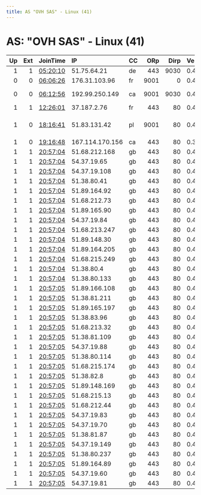 ```yaml
---
title: AS "OVH SAS" - Linux (41)
---
```


# AS: "OVH SAS" - Linux (41)

|   Up |   Ext | JoinTime                                                                                            | IP              | CC   |   ORp |   Dirp | Version   | Contact                   | Nickname   |   eFamMembers |
|-----:|------:|:----------------------------------------------------------------------------------------------------|:----------------|:-----|------:|-------:|:----------|:--------------------------|:-----------|--------------:|
|    1 |     1 | [05:20:10](https://metrics.torproject.org/rs.html#details/20684354190FA984A725073794959CF2CCBA97CA) | 51.75.64.21     | de   |   443 |   9030 | 0.4.4.5   | None                      | btc        |             1 |
|    0 |     0 | [06:06:26](https://metrics.torproject.org/rs.html#details/C0E6ECE75629C70EDB91D6B478CD402846352247) | 176.31.103.96   | fr   |  9001 |      0 | 0.4.4.5   | admin@efk.fi              | EFKTOR     |             1 |
|    0 |     0 | [06:12:56](https://metrics.torproject.org/rs.html#details/BD0DBFEE1A5CBF890A68741339A6DE247896D276) | 192.99.250.149  | ca   |  9001 |   9030 | 0.4.4.5   | tor at a9 dot wtf         | a9Tor      |             1 |
|    1 |     1 | [12:26:01](https://metrics.torproject.org/rs.html#details/7B9B9F33654C7B54EF57853F8ADDC86155426EBB) | 37.187.2.76     | fr   |   443 |     80 | 0.4.4.5   | none                      | aXXXa      |             1 |
|    1 |     0 | [18:16:41](https://metrics.torproject.org/rs.html#details/8F293A6484A0973167B15C4997AB9F24C21143FE) | 51.83.131.42    | pl   |  9001 |     80 | 0.4.4.5   | abuse-node49 AT posteo DO | Hydra24    |            24 |
|    1 |     0 | [19:16:48](https://metrics.torproject.org/rs.html#details/B0CDB4256705F698616C064E3188083182412F33) | 167.114.170.156 | ca   |   443 |     80 | 0.3.5.10  | None                      | Unnamed    |             1 |
|    1 |     1 | [20:57:04](https://metrics.torproject.org/rs.html#details/104C6696CA1AF4E2CEC9799ACEE0AEFE357B4728) | 51.68.212.168   | gb   |   443 |     80 | 0.4.4.5   | None                      | Unnamed    |             1 |
|    1 |     1 | [20:57:04](https://metrics.torproject.org/rs.html#details/108EC11ACBFA2F176F742885EA267FF844502E2A) | 54.37.19.65     | gb   |   443 |     80 | 0.4.4.5   | None                      | Unnamed    |             1 |
|    1 |     1 | [20:57:04](https://metrics.torproject.org/rs.html#details/16A4F772C1103E6A7D97063548B7267100471F41) | 54.37.19.108    | gb   |   443 |     80 | 0.4.4.5   | None                      | Unnamed    |             1 |
|    1 |     1 | [20:57:04](https://metrics.torproject.org/rs.html#details/1D9FCD501AB5F1E880644F5FB1239DCD883A3AE9) | 51.38.80.41     | gb   |   443 |     80 | 0.4.4.5   | None                      | Unnamed    |             1 |
|    1 |     1 | [20:57:04](https://metrics.torproject.org/rs.html#details/2573FBE3349104ABC9C14BD0A044493B9A6ACEA0) | 51.89.164.92    | gb   |   443 |     80 | 0.4.4.5   | None                      | Unnamed    |             1 |
|    1 |     1 | [20:57:04](https://metrics.torproject.org/rs.html#details/5E660D65683637D60A29D76C2A2CD40336C9CBDA) | 51.68.212.73    | gb   |   443 |     80 | 0.4.4.5   | None                      | Unnamed    |             1 |
|    1 |     1 | [20:57:04](https://metrics.torproject.org/rs.html#details/6909C2BD288EFEAEB31F392A4AB3808B18D10573) | 51.89.165.90    | gb   |   443 |     80 | 0.4.4.5   | None                      | Unnamed    |             1 |
|    1 |     1 | [20:57:04](https://metrics.torproject.org/rs.html#details/6B9DFB0966745677859E50B0DFC47D8B7AAB6E38) | 54.37.19.84     | gb   |   443 |     80 | 0.4.4.5   | None                      | Unnamed    |             1 |
|    1 |     1 | [20:57:04](https://metrics.torproject.org/rs.html#details/710494A5F10F4116809434D288C198640A1DE3B7) | 51.68.213.247   | gb   |   443 |     80 | 0.4.4.5   | None                      | Unnamed    |             1 |
|    1 |     1 | [20:57:04](https://metrics.torproject.org/rs.html#details/99BEED48E136CF031D3FE140BA10AA10E7E65A58) | 51.89.148.30    | gb   |   443 |     80 | 0.4.4.5   | None                      | Unnamed    |             1 |
|    1 |     1 | [20:57:04](https://metrics.torproject.org/rs.html#details/A2102F047289EE11818299F32CA5ADDFA0431B64) | 51.89.164.205   | gb   |   443 |     80 | 0.4.4.5   | None                      | Unnamed    |             1 |
|    1 |     1 | [20:57:04](https://metrics.torproject.org/rs.html#details/B78322D5AEF6B1C9BCF724B42D5011DAF80563A2) | 51.68.215.249   | gb   |   443 |     80 | 0.4.4.5   | None                      | Unnamed    |             1 |
|    1 |     1 | [20:57:04](https://metrics.torproject.org/rs.html#details/C489612FBD8EA3C3FB5FF95CE839C5F2CB01B19B) | 51.38.80.4      | gb   |   443 |     80 | 0.4.4.5   | None                      | Unnamed    |             1 |
|    1 |     1 | [20:57:04](https://metrics.torproject.org/rs.html#details/EAE0FE3283707F077DA500ED4D8781251A510EF3) | 51.38.80.133    | gb   |   443 |     80 | 0.4.4.5   | None                      | Unnamed    |             1 |
|    1 |     1 | [20:57:05](https://metrics.torproject.org/rs.html#details/0BA2756A9EE9FEF22353F2E50EB6A0CDD58143A7) | 51.89.166.108   | gb   |   443 |     80 | 0.4.4.5   | None                      | Unnamed    |             1 |
|    1 |     1 | [20:57:05](https://metrics.torproject.org/rs.html#details/0D99CE36BCD9D31D61C6ABCA62919A747993C9D6) | 51.38.81.211    | gb   |   443 |     80 | 0.4.4.5   | None                      | Unnamed    |             1 |
|    1 |     1 | [20:57:05](https://metrics.torproject.org/rs.html#details/10627EC433F1A349748B00FA04E828699CE6A96D) | 51.89.165.197   | gb   |   443 |     80 | 0.4.4.5   | None                      | Unnamed    |             1 |
|    1 |     1 | [20:57:05](https://metrics.torproject.org/rs.html#details/1494600D55419C3D5CC3F94428602343515EE84D) | 51.38.83.96     | gb   |   443 |     80 | 0.4.4.5   | None                      | Unnamed    |             1 |
|    1 |     1 | [20:57:05](https://metrics.torproject.org/rs.html#details/16E6ACDBC3A390F9B469526F858FA60B34B8CFBB) | 51.68.213.32    | gb   |   443 |     80 | 0.4.4.5   | None                      | Unnamed    |             1 |
|    1 |     1 | [20:57:05](https://metrics.torproject.org/rs.html#details/16FFB8471CA09794E760C5651C9BC0226C61E34D) | 51.38.81.109    | gb   |   443 |     80 | 0.4.4.5   | None                      | Unnamed    |             1 |
|    1 |     1 | [20:57:05](https://metrics.torproject.org/rs.html#details/1857A6F1CD2943124B3509354E68FF619BD6D85E) | 54.37.19.88     | gb   |   443 |     80 | 0.4.4.5   | None                      | Unnamed    |             1 |
|    1 |     1 | [20:57:05](https://metrics.torproject.org/rs.html#details/2CA5A386C4D22D7CFEFC356CDC0F6C6EFAC818D5) | 51.38.80.114    | gb   |   443 |     80 | 0.4.4.5   | None                      | Unnamed    |             1 |
|    1 |     1 | [20:57:05](https://metrics.torproject.org/rs.html#details/4BA97542BB145245F5F4FDD2F0E2CDC725C4ED8F) | 51.68.215.174   | gb   |   443 |     80 | 0.4.4.5   | None                      | Unnamed    |             1 |
|    1 |     1 | [20:57:05](https://metrics.torproject.org/rs.html#details/520B4766FE63CE3C29942925891F3412406D519C) | 51.38.82.8      | gb   |   443 |     80 | 0.4.4.5   | None                      | Unnamed    |             1 |
|    1 |     1 | [20:57:05](https://metrics.torproject.org/rs.html#details/6F6EF0A544B2C08552BCAD41E0DCA99FCB516340) | 51.89.148.169   | gb   |   443 |     80 | 0.4.4.5   | None                      | Unnamed    |             1 |
|    1 |     1 | [20:57:05](https://metrics.torproject.org/rs.html#details/7002111A86FB57BD3E55C5290B3B28A5107EDF00) | 51.68.215.13    | gb   |   443 |     80 | 0.4.4.5   | None                      | Unnamed    |             1 |
|    1 |     1 | [20:57:05](https://metrics.torproject.org/rs.html#details/714B0EBCBEC95688A124720ADB1B05464D234D39) | 51.68.212.44    | gb   |   443 |     80 | 0.4.4.5   | None                      | Unnamed    |             1 |
|    1 |     1 | [20:57:05](https://metrics.torproject.org/rs.html#details/719A22B605B8A79ADEF60D8F59BA5239E0ACF885) | 54.37.19.83     | gb   |   443 |     80 | 0.4.4.5   | None                      | Unnamed    |             1 |
|    1 |     1 | [20:57:05](https://metrics.torproject.org/rs.html#details/9FDFBC0E5DF009D9B8E74F42E4CC19C093796A9C) | 54.37.19.70     | gb   |   443 |     80 | 0.4.4.5   | None                      | Unnamed    |             1 |
|    1 |     1 | [20:57:05](https://metrics.torproject.org/rs.html#details/B8B728B7DFDB72E79B0849A5452CA364DCD7B74E) | 51.38.81.87     | gb   |   443 |     80 | 0.4.4.5   | None                      | Unnamed    |             1 |
|    1 |     1 | [20:57:05](https://metrics.torproject.org/rs.html#details/C423F3BB2B14D6C2462D32D869F3ED1021803FC0) | 54.37.19.149    | gb   |   443 |     80 | 0.4.4.5   | None                      | Unnamed    |             1 |
|    1 |     1 | [20:57:05](https://metrics.torproject.org/rs.html#details/C787C2ABFA1BE3E3733C3CBDB700EF504BF36DA9) | 51.38.80.237    | gb   |   443 |     80 | 0.4.4.5   | None                      | Unnamed    |             1 |
|    1 |     1 | [20:57:05](https://metrics.torproject.org/rs.html#details/F5E09486A26D2876C4C713779BEE87B22DE1EEE0) | 51.89.164.89    | gb   |   443 |     80 | 0.4.4.5   | None                      | Unnamed    |             1 |
|    1 |     1 | [20:57:05](https://metrics.torproject.org/rs.html#details/FA0297F710FE466DCA7FDC004F58E70090BCBFD6) | 54.37.19.60     | gb   |   443 |     80 | 0.4.4.5   | None                      | Unnamed    |             1 |
|    1 |     1 | [20:57:05](https://metrics.torproject.org/rs.html#details/FB7E32283533D59E64ED5D9472283510741DE551) | 54.37.19.81     | gb   |   443 |     80 | 0.4.4.5   | None                      | Unnamed    |             1 |

